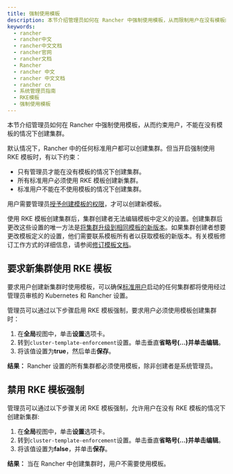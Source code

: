 ```yaml
---
title: 强制使用模板
description: 本节介绍管理员如何在 Rancher 中强制使用模板，从而限制用户在没有模板的情况下创建集群的能力。默认情况下，Rancher 中的任何标准用户都可以创建集群。但当开启 RKE 模板强制时，只有管理员才能在没有模板的情况下创建集群；所有标准用户必须使用 RKE 模板创建新集群；标准用户不能在不使用模板的情况下创建集群。
keywords:
  - rancher
  - rancher中文
  - rancher中文文档
  - rancher官网
  - rancher文档
  - Rancher
  - rancher 中文
  - rancher 中文文档
  - rancher cn
  - 系统管理员指南
  - RKE模板
  - 强制使用模板
---
```


本节介绍管理员如何在 Rancher 中强制使用模板，从而约束用户，不能在没有模板的情况下创建集群。

默认情况下，Rancher 中的任何标准用户都可以创建集群。但当开启强制使用 RKE 模板时，有以下约束：

- 只有管理员才能在没有模板的情况下创建集群。
- 所有标准用户必须使用 RKE 模板创建新集群。
- 标准用户不能在不使用模板的情况下创建集群。

用户需要管理员[授予创建模板的权限](/docs/rancher2.5/admin-settings/rke-templates/creator-permissions/_index)，才可以创建新模板。

使用 RKE 模板创建集群后，集群创建者无法编辑模板中定义的设置。创建集群后更改这些设置的唯一方法是[将集群升级到相同模板的新版本](/docs/rancher2.5/admin-settings/rke-templates/applying-templates/_index)。如果集群创建者想要更改模板定义的设置，他们需要联系模板所有者以获取模板的新版本。有关模板修订工作方式的详细信息，请参阅[修订模板文档](/docs/rancher2.5/admin-settings/rke-templates/creating-and-revising/_index)。

## 要求新集群使用 RKE 模板

要求用户创建新集群时使用模板，可以确保[标准用户](/docs/rancher2.5/admin-settings/rbac/global-permissions/_index)启动的任何集群都将使用经过管理员审核的 Kubernetes 和 Rancher 设置。

管理员可以通过以下步骤启用 RKE 模板强制，要求用户必须使用模板创建集群时：

1. 在**全局**视图中，单击**设置**选项卡。
1. 转到`cluster-template-enforcement`设置。单击垂直**省略号(…)**并单击**编辑**。
1. 将该值设置为**true**，然后单击**保存**。

**结果：** Rancher 设置的所有集群都必须使用模板，除非创建者是系统管理员。

## 禁用 RKE 模板强制

管理员可以通过以下步骤关闭 RKE 模板强制，允许用户在没有 RKE 模板的情况下创建新集群:

1. 在**全局**视图中，单击**设置**选项卡。
1. 转到`cluster-template-enforcement`设置。单击垂直**省略号(…)**并单击**编辑**。
1. 将该值设置为**false**，并单击**保存**。

**结果：** 当在 Rancher 中创建集群时，用户不需要使用模板。
